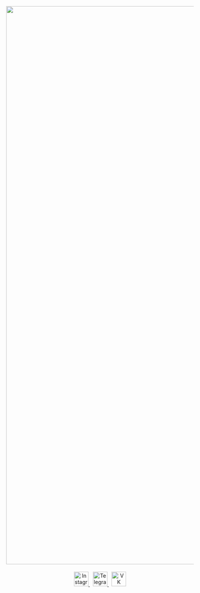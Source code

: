 <div id="header" align="center">
  <img src="http://libertyinfinity.com/wp-content/uploads//2021/09/anime-fight.gif" width="1500"/>
</div>
<h4>
  
</h4>
<div id="badges" align="center">
  <a href="https://www.instagram.com/lil.maxec/">
    <img src="https://img.shields.io/badge/Instagram-080707?logo=instagram&logoColor=a8a8a8&style=for-the-badge" alt="Instagram Badge" height="39"/>
  </a>
  <text>&nbsp</text>
  <a href="https://t.me/lil_maxec/">
    <img src="https://img.shields.io/badge/Telegram-080707?logo=Telegram&logoColor=a8a8a8&style=for-the-badge" alt="Telegram Badge" height="39"/>
  </a>
  <text>&nbsp</text>
  <a href="https://vk.com/lil.maxec">
    <img src="https://img.shields.io/badge/VK-080707?logo=VK&logoColor=a8a8a8&style=for-the-badge" alt="VK Badge" height="39"/>
  </a>
</div>
